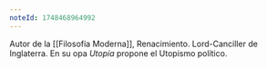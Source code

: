 ```yaml
---
noteId: 1748468964992
---
```


Autor de la [[Filosofía Moderna]], Renacimiento. Lord-Canciller de Inglaterra. En su opa *Utopía* propone el Utopismo político.